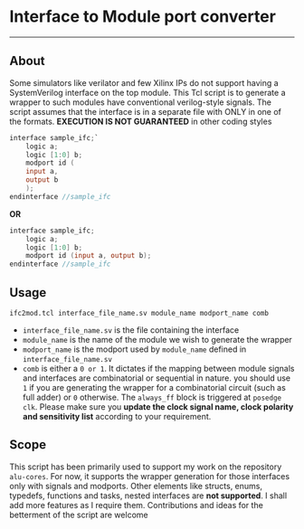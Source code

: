 # Interface to Module port converter

-----------------------------------------

## About

Some simulators like verilator and few Xilinx IPs do not support having a SystemVerilog interface on the top module. This Tcl script is to generate a wrapper to such modules have conventional verilog-style signals. The script assumes that the interface is in a separate file with ONLY in one of the formats. **EXECUTION IS NOT GUARANTEED** in other coding styles

```verilog
interface sample_ifc;`
    logic a;
    logic [1:0] b;
    modport id (
    input a,
    output b
    );
endinterface //sample_ifc
```

**OR**

```verilog
interface sample_ifc;
    logic a;
    logic [1:0] b;
    modport id (input a, output b);
endinterface //sample_ifc
```

## Usage

`ifc2mod.tcl interface_file_name.sv module_name modport_name comb`

- `interface_file_name.sv` is the file containing the interface
- `module_name` is the name of the module we wish to generate the wrapper
- `modport_name` is the modport used by `module_name` defined in `interface_file_name.sv`
- `comb` is either a `0 or 1`. It dictates if the mapping between module signals and interfaces are combinatorial or sequential in nature. you should use `1` if you are generating the wrapper for a combinatorial circuit (such as full adder) or `0` otherwise. The `always_ff` block is triggered at `posedge clk`. Please make sure you **update the clock signal name, clock polarity and sensitivity list** according to your requirement.  

## Scope

This script has been primarily used to support my work on the repository `alu-cores`. For now, it supports the wrapper generation for those interfaces only with signals and modports. Other elements like structs, enums, typedefs, functions and tasks, nested interfaces are **not supported**. I shall add more features as I require them. Contributions and ideas for the betterment of the script are welcome
